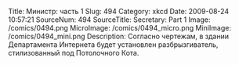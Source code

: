 Title: Министр: часть 1 
Slug: 494 
Category: xkcd 
Date: 2009-08-24 10:57:21 
SourceNum: 494 
SourceTitle: Secretary: Part 1 
Image: /comics/0494.png 
MicroImage: /comics/0494_micro.png 
MiniImage: /comics/0494_mini.png 
Description: Согласно чертежам, в здании Департамента Интернета будет установлен разбрызгиватель, стилизованный под Потолочного Кота. 

